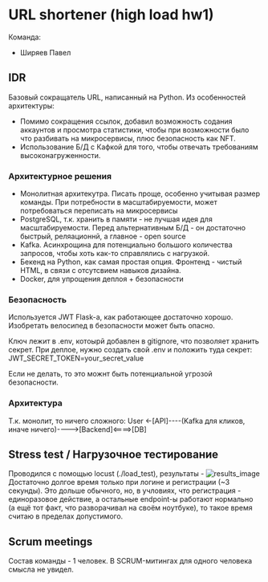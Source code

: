 # URL shortener (high load hw1)
Команда:
- Ширяев Павел
## IDR
Базовый сокращатель URL, написанный на Python. Из особенностей архитектуры:
- Помимо сокращения ссылок, добавил возможность содания аккаунтов и просмотра статистики, чтобы при возможности было что разбивать на микросервисы, плюс безопасность как NFT.
- Использование Б/Д с Кафкой для того, чтобы отвечать требованиям высоконагруженности.
### Архитектурное решения
- Монолитная архитекутра. Писать проще, особенно учитывая размер команды. При потребности в масштабируемости, может потребоваться переписать на микросервисы
- PostgreSQL, т.к. хранить в памяти - не лучшая идея для масштабируемости. Перед альтернативным Б/Д - он достаточно быстрый, реляационнй, а главное - open source
- Kafka. Асинхрощина для потенциально большого количества запросов, чтобы хоть как-то справлялись с нагрузкой.
- Бекенд на Python, как самая простая опция. Фронтенд - чистый HTML, в связи с отсутсвием навыков дизайна.
- Docker, для упрощения деплоя + безопасности
### Безопасность
Используется JWT Flask-а, как работающее достаточно хорошо. Изобретать велосипед в безопасности может быть опасно.

Ключ лежит в .env, котоырй добавлен в gitignore, что позволяет хранить секрет. При деплое, нужно создать свой .env и положить туда секрет:
JWT_SECRET_TOKEN=your_secret_value

Если не делать, то это можнт быть потенциальной угрозой безопасности.

### Архитектура
Т.к. монолит, то ничего сложного:
User <-[API]----(Kafka для кликов, иначе ничего)---->[Backend]<====>[DB]
## Stress test / Нагрузочное тестирование
Проводился с помощью locust (./load_test), результаты - ![results_image](./load_test/res.png)
Достаточно долгое время только при логине и регистрации (~3 секунды). Это дольше обычного, но, в учловиях, что регистрация - единоразовое действие, а остальные endpoint-ы работают нормально (а ещё тот факт, что разворачивал на своём ноутбуке), то такое время считаю в пределах допустимого.
## Scrum meetings
Состав команды - 1 человек.
В SCRUM-митингах для одного человека смысла не увидел.
